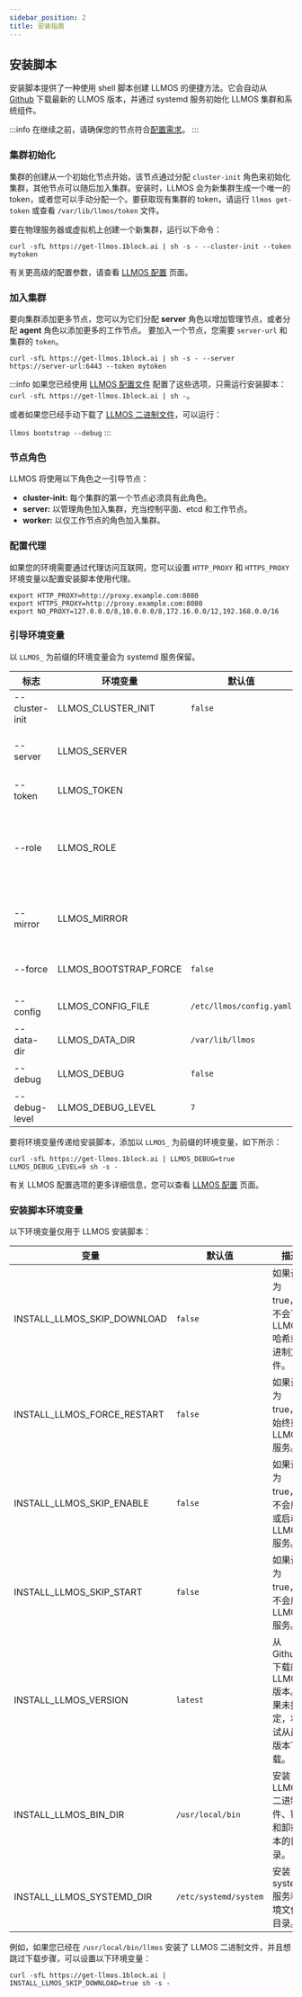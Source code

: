 ```yaml
---
sidebar_position: 2
title: 安装指南
---
```


## 安装脚本

安装脚本提供了一种使用 shell 脚本创建 LLMOS 的便捷方法。它会自动从 [Github](https://github.com/llmos-ai/llmos/releases) 下载最新的 LLMOS 版本，并通过 systemd 服务初始化 LLMOS 集群和系统组件。

:::info
在继续之前，请确保您的节点符合[配置需求](./requirements)。
:::

### 集群初始化

集群的创建从一个初始化节点开始，该节点通过分配 `cluster-init` 角色来初始化集群，其他节点可以随后加入集群。安装时，LLMOS 会为新集群生成一个唯一的 token，或者您可以手动分配一个。要获取现有集群的 token，请运行 `llmos get-token` 或查看 `/var/lib/llmos/token` 文件。

要在物理服务器或虚拟机上创建一个新集群，运行以下命令：

```shell
curl -sfL https://get-llmos.1block.ai | sh -s - --cluster-init --token mytoken
```

有关更高级的配置参数，请查看 [LLMOS 配置](/docs/installation/configurations) 页面。

### 加入集群

要向集群添加更多节点，您可以为它们分配 **server** 角色以增加管理节点，或者分配 **agent** 角色以添加更多的工作节点。
要加入一个节点，您需要 `server-url` 和集群的 `token`。

```shell
curl -sfL https://get-llmos.1block.ai | sh -s - --server https://server-url:6443 --token mytoken
```

:::info
如果您已经使用 [LLMOS 配置文件](/docs/installation/configurations) 配置了这些选项，只需运行安装脚本：
`curl -sfL https://get-llmos.1block.ai | sh -`。

或者如果您已经手动下载了 [LLMOS 二进制文件](https://github.com/llmos-ai/llmos/releases)，可以运行：

`llmos bootstrap --debug`
:::

### 节点角色

LLMOS 将使用以下角色之一引导节点：

- **cluster-init:** 每个集群的第一个节点必须具有此角色。
- **server:** 以管理角色加入集群，充当控制平面、etcd 和工作节点。
- **worker:** 以仅工作节点的角色加入集群。

### 配置代理
如果您的环境需要通过代理访问互联网，您可以设置 `HTTP_PROXY` 和 `HTTPS_PROXY` 环境变量以配置安装脚本使用代理。

```shell
export HTTP_PROXY=http://proxy.example.com:8080
export HTTPS_PROXY=http://proxy.example.com:8080
export NO_PROXY=127.0.0.0/8,10.0.0.0/8,172.16.0.0/12,192.168.0.0/16
```

### 引导环境变量
以 `LLMOS_` 为前缀的环境变量会为 systemd 服务保留。

| 标志               | 环境变量              | 默认值                    | 描述                                                       |
|------------------|-----------------------|--------------------------|----------------------------------------------------------|
| --cluster-init   | LLMOS_CLUSTER_INIT    | `false`                  | 将作为集群初始化节点运行。                                            |
| --server         | LLMOS_SERVER          |                          | 要加入的服务器的 URL，例如 `https://server-url:6443`                |
| --token          | LLMOS_TOKEN           |                          | 用于加入集群的 token。                                           |
| --role           | LLMOS_ROLE            |                          | 用于加入集群的节点角色。当提供服务器 URL 和 token 时，如果角色为空，默认为 `worker` 角色。 |
| --mirror         | LLMOS_MIRROR          |                          | 用于指定 LLMOS 安装的镜像代理。目前仅支持 `cn` 选项。                        |
| --force          | LLMOS_BOOTSTRAP_FORCE | `false`                  | 即使已经引导，仍强制运行引导过程。                                        |
| --config         | LLMOS_CONFIG_FILE     | `/etc/llmos/config.yaml` | LLMOS 配置文件的路径。                                           |
| --data-dir       | LLMOS_DATA_DIR        | `/var/lib/llmos`         | LLMOS 数据目录的路径。                                           |
| --debug          | LLMOS_DEBUG           | `false`                  | 启用调试日志记录。                                                |
| --debug-level    | LLMOS_DEBUG_LEVEL     | `7`                      | 调试日志级别 (有效范围 0-9)。                                       |

要将环境变量传递给安装脚本，添加以 `LLMOS_` 为前缀的环境变量，如下所示：

```shell
curl -sfL https://get-llmos.1block.ai | LLMOS_DEBUG=true LLMOS_DEBUG_LEVEL=9 sh -s -
```

有关 LLMOS 配置选项的更多详细信息，您可以查看 [LLMOS 配置](/docs/installation/configurations) 页面。

### 安装脚本环境变量

以下环境变量仅用于 LLMOS 安装脚本：

| 变量                        | 默认值                 | 描述                                                                                                           |
|-----------------------------|-----------------------|---------------------------------------------------------------------------------------------------------------|
| INSTALL_LLMOS_SKIP_DOWNLOAD | `false`               | 如果设置为 true，将不会下载 LLMOS 哈希或二进制文件。                                                           |
| INSTALL_LLMOS_FORCE_RESTART | `false`               | 如果设置为 true，将始终重启 LLMOS 服务。                                                                       |
| INSTALL_LLMOS_SKIP_ENABLE   | `false`               | 如果设置为 true，将不会启用或启动 LLMOS 服务。                                                                 |
| INSTALL_LLMOS_SKIP_START    | `false`               | 如果设置为 true，将不会启动 LLMOS 服务。                                                                       |
| INSTALL_LLMOS_VERSION       | `latest`              | 从 Github 下载的 LLMOS 版本。如果未指定，将尝试从最新版本下载。                                                |
| INSTALL_LLMOS_BIN_DIR       | `/usr/local/bin`      | 安装 LLMOS 二进制文件、链接和卸载脚本的目录。                                                                  |
| INSTALL_LLMOS_SYSTEMD_DIR   | `/etc/systemd/system` | 安装 systemd 服务和环境文件的目录。                                                                            |

例如，如果您已经在 `/usr/local/bin/llmos` 安装了 LLMOS 二进制文件，并且想跳过下载步骤，可以设置以下环境变量：

```shell
curl -sfL https://get-llmos.1block.ai | INSTALL_LLMOS_SKIP_DOWNLOAD=true sh -s -
```